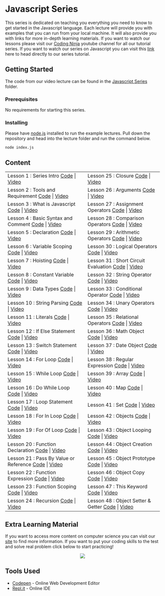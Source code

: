 # Javascript Series

This series is dedicated on teaching you everything you need to know to get started in the Javascript language. Each lecture will provide you with examples that you can run from your local machine. It will also provide you with links for more in-depth learning materials. If you want to watch our lessons please visit our [Coding Ninja](http://www.youtube.com/channel/UCGwVjl5fbIp6Z363IgJZl8A) youtube channel for all our tutorial series. If you want to watch our series on Javascript you can visit this [link](https://www.youtube.com/watch?v=NZF2zF6R3m4) here to head directly to our series tutorial.

## Getting Started

The code from our video lecture can be found in the [Javascript Series](https://github.com/codingninja-dev/javascript-course-notes/tree/master/Javascript%20Series) folder.

### Prerequisites

No requirements for starting this series.

### Installing

Please have [node.js](https://nodejs.org/en/) installed to run the example lectures. Pull down the repository and head into the lecture folder and run the command below.

```
node index.js
```

## Content

<table>
  <tr>
    <td>Lesson 1 : Series Intro <a href="https://github.com/codingninja-dev/javascript-course-notes/tree/master/Javascript%20Series/01.%20Series%20Intro">Code</a> | <a href="https://youtu.be/NZF2zF6R3m4" target="_blank">Video</a></td>
    <td>Lesson 25 : Closure <a href="https://github.com/codingninja-dev/javascript-course-notes/tree/master/Javascript%20Series/25.%20Closure">Code</a> | <a href="https://youtu.be/qWoAulsDJfA" target="_blank">Video</a></td>
  </tr>
  <tr>
    <td>Lesson 2 : Tools and Requirement <a href="https://github.com/codingninja-dev/javascript-course-notes/tree/master/Javascript%20Series/02.%20Tools%20and%20Requirement">Code</a> | <a href="https://youtu.be/K4zxJOswsQ4" target="_blank">Video</a></td>
    <td>Lesson 26 : Arguments <a href="https://github.com/codingninja-dev/javascript-course-notes/tree/master/Javascript%20Series/26.%20Arguments">Code</a> | <a href="https://youtu.be/PbSR50u9Uvc" target="_blank">Video</a></td>
  </tr>
  <tr>
    <td>Lesson 3 : What is Javascript <a href="https://github.com/codingninja-dev/javascript-course-notes/tree/master/Javascript%20Series/03.%20What%20is%20Javascript">Code</a> | <a href="https://youtu.be/JmOpOLTZxUs" target="_blank">Video</a></td>
    <td>Lesson 27 : Assignment Operators <a href="https://github.com/codingninja-dev/javascript-course-notes/tree/master/Javascript%20Series/27.%20Assignment%20Operators">Code</a> | <a href="https://youtu.be/B6yoC5q1QsM" target="_blank">Video</a></td>
  </tr>
  <tr>
    <td>Lesson 4 : Basic Syntax and Comment <a href="https://github.com/codingninja-dev/javascript-course-notes/tree/master/Javascript%20Series/04.%20Basic%20Syntax%20and%20Comment">Code</a> | <a href="https://youtu.be/S6LeaukWXus" target="_blank">Video</a></td>
    <td>Lesson 28 : Comparison Operators <a href="https://github.com/codingninja-dev/javascript-course-notes/tree/master/Javascript%20Series/28.%20Comparison%20Operators">Code</a> | <a href="https://youtu.be/aiRJJZOCXHE" target="_blank">Video</a></td>
  </tr>
  <tr>
    <td>Lesson 5 : Declaration <a href="https://github.com/codingninja-dev/javascript-course-notes/tree/master/Javascript%20Series/05.%20Declaration">Code</a> | <a href="https://youtu.be/mM7qDb1ztCk" target="_blank">Video</a></td>
    <td>Lesson 29 : Arithmetic Operators <a href="https://github.com/codingninja-dev/javascript-course-notes/tree/master/Javascript%20Series/29.%20Arithmetic%20Operators">Code</a> | <a href="https://youtu.be/S5fAfs3ClEg" target="_blank">Video</a></td>
  </tr>
  <tr>
    <td>Lesson 6 : Variable Scoping <a href="https://github.com/codingninja-dev/javascript-course-notes/tree/master/Javascript%20Series/06.%20Variable%20Scoping">Code</a> | <a href="https://youtu.be/aftvX02kzqY" target="_blank">Video</a></td>
    <td>Lesson 30 : Logical Operators <a href="https://github.com/codingninja-dev/javascript-course-notes/tree/master/Javascript%20Series/30.%20Logical%20Operators">Code</a> | <a href="https://youtu.be/wpH0h39r2B0" target="_blank">Video</a></td>
  </tr>
  <tr>
    <td>Lesson 7 : Hoisting <a href="https://github.com/codingninja-dev/javascript-course-notes/tree/master/Javascript%20Series/07.%20Hoisting">Code</a> | <a href="https://youtu.be/t4Apu4t7H3M" target="_blank">Video</a></td>
    <td>Lesson 31 : Short Circuit Evaluation <a href="https://github.com/codingninja-dev/javascript-course-notes/tree/master/Javascript%20Series/31.%20Short%20Circuit%20Evaluation">Code</a> | <a href="https://youtu.be/D_I48OuSrHk" target="_blank">Video</a></td>
  </tr>
  <tr>
    <td>Lesson 8 : Constant Variable <a href="https://github.com/codingninja-dev/javascript-course-notes/tree/master/Javascript%20Series/08.%20Constant%20Variable">Code</a> | <a href="https://youtu.be/WfqcqM0R1S4" target="_blank">Video</a></td>
    <td>Lesson 32 : String Operator <a href="https://github.com/codingninja-dev/javascript-course-notes/tree/master/Javascript%20Series/32.%20String%20Operator">Code</a> | <a href="https://youtu.be/C2BW9MnbeJo" target="_blank">Video</a></td>
  </tr>
  <tr>
    <td>Lesson 9 : Data Types <a href="https://github.com/codingninja-dev/javascript-course-notes/tree/master/Javascript%20Series/09.%20Data%20Types">Code</a> | <a href="https://youtu.be/_DXYV8vIuR0" target="_blank">Video</a></td>
    <td>Lesson 33 : Conditional Operator <a href="https://github.com/codingninja-dev/javascript-course-notes/tree/master/Javascript%20Series/33.%20Conditional%20Operator">Code</a> | <a href="https://youtu.be/mb6rKANz3yA" target="_blank">Video</a></td>
  </tr>
  <tr>
    <td>Lesson 10 : String Parsing <a href="https://github.com/codingninja-dev/javascript-course-notes/tree/master/Javascript%20Series/10.%20String%20Parsing">Code</a> | <a href="https://youtu.be/I3fVreOyWZ0" target="_blank">Video</a></td>
    <td>Lesson 34 : Unary Operators <a href="https://github.com/codingninja-dev/javascript-course-notes/tree/master/Javascript%20Series/34.%20Unary%20Operators">Code</a> | <a href="https://youtu.be/AtZrTjlZOzg" target="_blank">Video</a></td>
  </tr>
  <tr>
    <td>Lesson 11 : Literals <a href="https://github.com/codingninja-dev/javascript-course-notes/tree/master/Javascript%20Series/11.%20Literals">Code</a> | <a href="https://youtu.be/rlBs_cLD5dk" target="_blank">Video</a></td>
    <td>Lesson 35 : Relational Operators <a href="https://github.com/codingninja-dev/javascript-course-notes/tree/master/Javascript%20Series/35.%20Relational%20Operators">Code</a> | <a href="https://youtu.be/R7eRoYnvEPI" target="_blank">Video</a></td>
  </tr>
  <tr>
    <td>Lesson 12 : If Else Statement <a href="https://github.com/codingninja-dev/javascript-course-notes/tree/master/Javascript%20Series/12.%20If%20Else%20Statement">Code</a> | <a href="https://youtu.be/BmzsN90c7hY" target="_blank">Video</a></td>
    <td>Lesson 36 : Math Object <a href="https://github.com/codingninja-dev/javascript-course-notes/tree/master/Javascript%20Series/36.%20Math%20Object">Code</a> | <a href="https://youtu.be/8I8vJx9T9Zc" target="_blank">Video</a></td>
  </tr>
  <tr>
    <td>Lesson 13 : Switch Statement <a href="https://github.com/codingninja-dev/javascript-course-notes/tree/master/Javascript%20Series/13.%20Switch%20Statement">Code</a> | <a href="https://youtu.be/tQQjf8uzOvo" target="_blank">Video</a></td>
    <td>Lesson 37 : Date Object <a href="https://github.com/codingninja-dev/javascript-course-notes/tree/master/Javascript%20Series/37.%20Date%20Object">Code</a> | <a href="https://youtu.be/ndaJIHmfd5o" target="_blank">Video</a></td>
  </tr>
  <tr>
    <td>Lesson 14 : For Loop <a href="https://github.com/codingninja-dev/javascript-course-notes/tree/master/Javascript%20Series/14.%20For%20Loop">Code</a> | <a href="https://youtu.be/Ab6V0eXGhpQ" target="_blank">Video</a></td>
    <td>Lesson 38 : Regular Expression <a href="https://github.com/codingninja-dev/javascript-course-notes/tree/master/Javascript%20Series/38.%20Regular%20Expression">Code</a> | <a href="https://youtu.be/fLVH2kQfXlA" target="_blank">Video</a></td>
  </tr>
  <tr>
    <td>Lesson 15 : While Loop <a href="https://github.com/codingninja-dev/javascript-course-notes/tree/master/Javascript%20Series/15.%20While%20Loop">Code</a> | <a href="https://youtu.be/DlYlmBtZZrA" target="_blank">Video</a></td>
    <td>Lesson 39 : Array <a href="https://github.com/codingninja-dev/javascript-course-notes/tree/master/Javascript%20Series/39.%20Array">Code</a> | <a href="https://youtu.be/OLLTOPtZHB8" target="_blank">Video</a></td>
  </tr>
  <tr>
    <td>Lesson 16 : Do While Loop <a href="https://github.com/codingninja-dev/javascript-course-notes/tree/master/Javascript%20Series/16.%20Do%20While%20Loop">Code</a> | <a href="https://youtu.be/cxREz1xwFNQ" target="_blank">Video</a></td>
    <td>Lesson 40 : Map <a href="https://github.com/codingninja-dev/javascript-course-notes/tree/master/Javascript%20Series/40.%20Map">Code</a> | <a href="https://youtu.be/0WUvlGMbyyE" target="_blank">Video</a></td>
  </tr>
  <tr>
    <td>Lesson 17 : Loop Statement <a href="https://github.com/codingninja-dev/javascript-course-notes/tree/master/Javascript%20Series/17.%20Loop%20Statement">Code</a> | <a href="https://youtu.be/ytxXsghSEUU" target="_blank">Video</a></td>
    <td>Lesson 41 : Set <a href="https://github.com/codingninja-dev/javascript-course-notes/tree/master/Javascript%20Series/41.%20Set">Code</a> | <a href="https://youtu.be/tfXU72qncSM" target="_blank">Video</a></td>
  </tr>
  <tr>
    <td>Lesson 18 : For In Loop <a href="https://github.com/codingninja-dev/javascript-course-notes/tree/master/Javascript%20Series/18.%20For%20In%20Loop">Code</a> | <a href="https://youtu.be/w19_B-z5mF4" target="_blank">Video</a></td>
    <td>Lesson 42 : Objects <a href="https://github.com/codingninja-dev/javascript-course-notes/tree/master/Javascript%20Series/42.%20Objects">Code</a> | <a href="https://youtu.be/QoEJQH_ccEE" target="_blank">Video</a></td>
  </tr>
  <tr>
    <td>Lesson 19 : For Of Loop <a href="https://github.com/codingninja-dev/javascript-course-notes/tree/master/Javascript%20Series/19.%20For%20Of%20Loop">Code</a> | <a href="https://youtu.be/7uGysYbWP3c" target="_blank">Video</a></td>
    <td>Lesson 43 : Object Looping <a href="https://github.com/codingninja-dev/javascript-course-notes/tree/master/Javascript%20Series/43.%20Object%20Looping">Code</a> | <a href="https://youtu.be/aZZIptWmgLw" target="_blank">Video</a></td>
  </tr>
  <tr>
    <td>Lesson 20 : Function Declaration <a href="https://github.com/codingninja-dev/javascript-course-notes/tree/master/Javascript%20Series/20.%20Function%20Declaration">Code</a> | <a href="https://youtu.be/Lq2TUIgDdpI" target="_blank">Video</a></td>
    <td>Lesson 44 : Object Creation <a href="https://github.com/codingninja-dev/javascript-course-notes/tree/master/Javascript%20Series/44.%20Object%20Creation">Code</a> | <a href="https://youtu.be/Hf21hiDVuho" target="_blank">Video</a></td>
  </tr>
  <tr>
    <td>Lesson 21 : Pass By Value or Reference <a href="https://github.com/codingninja-dev/javascript-course-notes/tree/master/Javascript%20Series/21.%20Pass%20By%20Value%20or%20Reference">Code</a> | <a href="https://youtu.be/70CB_JACZGU" target="_blank">Video</a></td>
    <td>Lesson 45 : Object Prototype <a href="https://github.com/codingninja-dev/javascript-course-notes/tree/master/Javascript%20Series/45.%20Object%20Prototype">Code</a> | <a href="https://youtu.be/b8SpeS33XpA" target="_blank">Video</a></td>
  </tr>
  <tr>
    <td>Lesson 22 : Function Expression <a href="https://github.com/codingninja-dev/javascript-course-notes/tree/master/Javascript%20Series/22.%20Function%20Expression">Code</a> | <a href="https://youtu.be/_5T4IdX3NsQ" target="_blank">Video</a></td>
    <td>Lesson 46 : Object Copy <a href="https://github.com/codingninja-dev/javascript-course-notes/tree/master/Javascript%20Series/46.%20Object%20Copy">Code</a> | <a href="https://youtu.be/kSlh6hJf_No" target="_blank">Video</a></td>
  </tr>
  <tr>
    <td>Lesson 23 : Function Scoping <a href="https://github.com/codingninja-dev/javascript-course-notes/tree/master/Javascript%20Series/23.%20Function%20Scoping">Code</a> | <a href="https://youtu.be/BHpMZHExSb8" target="_blank">Video</a></td>
    <td>Lesson 47 : This Keyword <a href="https://github.com/codingninja-dev/javascript-course-notes/tree/master/Javascript%20Series/47.%20This%20Keyword">Code</a> | <a href="https://youtu.be/VpCbQSJJrJM" target="_blank">Video</a></td>
  </tr>
  <tr>
    <td>Lesson 24 : Recursion <a href="https://github.com/codingninja-dev/javascript-course-notes/tree/master/Javascript%20Series/24.%20Recursion">Code</a> | <a href="https://youtu.be/cHooo1ZdM78" target="_blank">Video</a></td>
    <td>Lesson 48 : Object Setter & Getter <a href="https://github.com/codingninja-dev/javascript-course-notes/tree/master/Javascript%20Series/48.%20Object%20Setter%20%26%20Getter">Code</a> | <a href="https://youtu.be/wClQFUyV8Mg" target="_blank">Video</a></td>
  </tr>
</table>

## Extra Learning Material

If you want to access more content on computer science you can visit our [site](https://www.liinks.co/codingninja) to find more information. If you want to put your coding skills to the test and solve real problem click below to start practicing!

<p align = "center">
<a href="https://edabit.com?ref=nelsonlee1" target="_BLANK" rel="nofollow"><img src="https://static.tapfiliate.com/5fcf4fb8f2a93129988852.png?a=86250-326e8e&s=1322662-cbeeac" border="0"></a>
</p>

## Tools Used

* [Codepen](https://codepen.io/) - Online Web Development Editor 
* [Repl.it](https://repl.it/) - Online IDE

